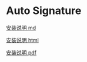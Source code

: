 # Auto Signature

[安装说明 md](./utils/配置.md)

[安装说明 html](./utils/配置.html)

[安装说明 pdf](./utils/配置.pdf)
